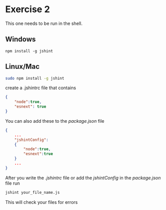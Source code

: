 # Exercise 2

This one needs to be run in the shell.

## Windows

    npm install -g jshint

## Linux/Mac 

````bash
sudo npm install -g jshint
````


create a .jshintrc file that contains

````json
{
    "node":true,
    "esnext": true
}
````

You can also add these to the *package.json* file

````json
{
    ...
    "jshintConfig":
    {
        "node":true,
        "esnext":true
    }
    ...
}
````
    
   
    
After you write the *.jshintrc* file or add the *jshintConfig* in the *package.json* file run

````bash
jshint your_file_name.js
````

This will check your files for errors